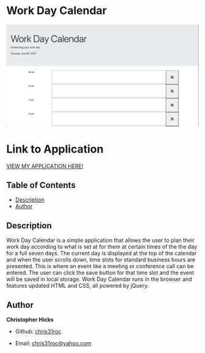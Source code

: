 # Work Day Calendar

![Photo of Application](./assets/work-day-calendar.png)


# Link to Application
[VIEW MY APPLICATION HERE!](https://chris31roc.github.io/work-day-calendar/)


## Table of Contents

* [Description](#Description)
* [Author](#Author)


## Description
 
Work Day Calendar is a simple application that allows the user to plan their work day according to what is set at for them at certain times of the the day for a full seven days. The current day is displayed at the top of the calendar and when the user scrolls down, time slots for standard business hours are presented. This is where an event like a meeting or conference call can be entered. The user can click the save button for that time slot and the event will be saved in local storage. Work Day Calendar runs in the browser and features updated HTML and CSS, all powered by jQuery. 

## Author

**Christopher Hicks**

- Github: [chris31roc](https://github.com/chris31roc)

- Email: chris31roc@yahoo.com